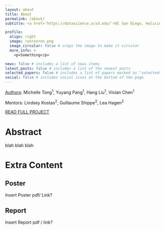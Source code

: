 ```yaml
---
layout: about
title: About
permalink: /about/
subtitle: <a href='https://datascience.ucsd.edu/'>UC San Diego, Halıcıoğlu Data Science Institute</a>

profile:
  align: right
  image: ronronron.png
  image_circular: false # crops the image to make it circular
  more_info: >
    <p>Something</p>

news: false # includes a list of news items
latest_posts: false # includes a list of the newest posts
selected_papers: false # includes a list of papers marked as "selected={true}"
social: false # includes social icons at the bottom of the page
---
```

[Authors](https://m1tong.github.io/DSC180-Website/authors/): Michelle Tong<sup>1</sup>, Yuyang Pang<sup>1</sup>, Hang Liu<sup>1</sup>, Vivian Chen<sup>1</sup>

Mentors: Lindsey Kostas<sup>2</sup>, Guillaume Shippe<sup>2</sup>, Lea Hagen<sup>2</sup>

[READ FULL PROJECT](https://m1tong.github.io/DSC180-Website/project/)

# Abstract
blah blah blah


# Extra Content
## Poster
Insert Poster pdf/ Link?
## Report
Insert Report pdf / link?

